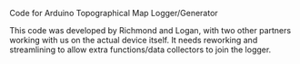 Code for Arduino Topographical Map Logger/Generator

This code was developed by Richmond and Logan, with two other partners working with us on the actual device itself. It needs reworking and streamlining to allow extra functions/data collectors to join the logger.